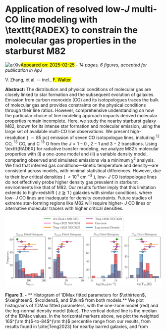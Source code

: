 <div class="macros" style="visibility:hidden;">
$\newcommand{\ensuremath}{}$
$\newcommand{\xspace}{}$
$\newcommand{\object}[1]{\texttt{#1}}$
$\newcommand{\farcs}{{.}''}$
$\newcommand{\farcm}{{.}'}$
$\newcommand{\arcsec}{''}$
$\newcommand{\arcmin}{'}$
$\newcommand{\ion}[2]{#1#2}$
$\newcommand{\textsc}[1]{\textrm{#1}}$
$\newcommand{\hl}[1]{\textrm{#1}}$
$\newcommand{\footnote}[1]{}$
$\newcommand{\vdag}{(v)^\dagger}$
$\newcommand$
$\newcommand$
$\newcommand{\co}{\ifmmode{\mathrm{CO}} \else CO\fi}$
$\newcommand{\coeighteen}{\ifmmode{\mathrm{C}^{18}\mathrm{O}} \else C^{18}O\fi}$
$\newcommand{\thirteenco}{\ifmmode{^{13}\mathrm{CO}} \else ^{13}CO\fi}$
$\newcommand{\hdens}{\ifmmode{n_{\mathrm{H}_{2}}} \else n_{\mathrm{H}_{2}}\fi}$
$\newcommand{\hdensLog}{\ifmmode{n_{0,\mathrm{H}_{2}}} \else n_{0,\mathrm{H}_{2}}\fi}$
$\newcommand{\tkin}{\ifmmode{\mathrm{T}_{\mathrm{kin}}} \else \mathrm{T}_{\mathrm{kin}}\fi}$
$\newcommand{\coldens}{\ifmmode{N_{\mathrm{CO}}} \else N_{\mathrm{CO}}\fi}$
$\newcommand{\width}{\ifmmode{\sigma} \else \sigma \fi}$
$\newcommand{\xthirteen}{\ifmmode{{X}_{12/13}} \else {X}_{12/13}\fi}$
$\newcommand{\xeighteen}{\ifmmode{{X}_{13/18}} \else {X}_{13/18}\fi}$
$\newcommand{\hydrogen}{\ifmmode{\mathrm{H}_{2}} \else H_{2}\fi}$
$\newcommand{\bff}{\ifmmode{\Phi} \else \Phi\fi}$
$\newcommand{\conv}{\ifmmode{\textrm{CO-to-H}_{2}}   \else CO-to-H_2 \fi}$
$\newcommand{\alphaco}{\ifmmode{\alpha_{\mathrm{CO}}}   \else \alpha_{\mathrm{CO}} \fi}$
$\newcommand{\Princeton}{\affiliation{Department of Astrophysical Sciences, Princeton University, 4 Ivy Lane, Princeton, NJ 08544, USA}}$
$\newcommand{\McMaster}{\affiliation{Department of Physics and Astronomy, McMaster University, 1280 Main Street West, Hamilton, ON L8S 4M1, Canada}}$
$\newcommand{\CITA}{\affiliation{Canadian Institute for Theoretical Astrophysics (CITA), University of Toronto, 60 St George Street, Toronto, ON M5S 3H8, Canada}}$
$\newcommand{\OSU}{\affiliation{Department of Astronomy, The Ohio State University, 140 West 18th Avenue, Columbus, OH 43210, USA}}$
$\newcommand{ÇAPP}{\affiliation{Center for Cosmology and Astroparticle Physics (CCAPP), 191 West Woodruff Avenue, Columbus, OH 43210, USA}}$
$\newcommand{\Alberta}{\affiliation{Department of Physics, University of Alberta, Edmonton, AB T6G 2E1, Canada}}$
$\newcommand{\Cologne}{\affiliation{I. Physikalisches Institut der Universität zu Köln, Zülpicher Straße 77, 50937, Köln, Germany}}$
$\newcommand{\ANU}{\affiliation{Research School of Astronomy and Astrophysics, Australian National University, Canberra, ACT 2611, Australia}}$
$\newcommand{\Arizona}{\affiliation{Steward Observatory, University of Arizona, 933 North Cherry Avenue, Tucson, AZ 85721, USA}}$
$\newcommand{\ASIAA}{\affiliation{Institute of Astronomy and Astrophysics, Academia Sinica, No. 1, Sec. 4, Roosevelt Road, Taipei 106216, Taiwan}}$
$\newcommand{\ASTROThreeD}{\affiliation{ARC Centre of Excellence for All Sky Astrophysics in 3 Dimensions (ASTRO 3D), Australia}}$
$\newcommand{\Bonn}{\affiliation{Argelander-Institut für Astronomie, Universität Bonn, Auf dem Hügel 71, 53121 Bonn, Germany}}$
$\newcommand{\Carnegie}{\affiliation{Observatories of the Carnegie Institution for Science, 813 Santa Barbara Street, Pasadena, CA 91101, USA}}$
$\newcommand{ÇA}{\affiliation{Center for Computational Astrophysics, Flatiron Institute, 162 Fifth Avenue, New York, NY 10010, USA}}$
$\newcommand{\CfA}{\affiliation{Center for Astrophysics \mid Harvard \& Smithsonian, 60 Garden Street, Cambridge, MA 02138, USA}}$
$\newcommand{\CITEVA}{\affiliation{Centro de Astronomía (CITEVA), Universidad de Antofagasta, Avenida Angamos 601, Antofagasta, Chile}}$
$\newcommand{\CNRS}{\affiliation{CNRS, IRAP, 9 Av. du Colonel Roche, BP 44346, F-31028 Toulouse cedex 4, France}}$
$\newcommand{\Connecticut}{\affiliation{Department of Physics, University of Connecticut, 196A Auditorium Road, Storrs, CT 06269, USA}}$
$\newcommand{\COOL}{\affiliation{Cosmic Origins Of Life (COOL) Research DAO, coolresearch.io}}$
$\newcommand{\EPFL}{\affiliation{Institute of Physics, Laboratory for galaxy evolution and spectral modelling, EPFL, Observatoire de Sauverny, Chemin Pegais 51, 1290 Versoix, Switzerland}}$
$\newcommand{\ESO}{\affiliation{European Southern Observatory, Karl-Schwarzschild Stra{\ss}e 2, D-85748 Garching bei München, Germany}}$
$\newcommand{\Gent}{\affiliation{Sterrenkundig Observatorium, Universiteit Gent, Krijgslaan 281 S9, B-9000 Gent, Belgium}}$
$\newcommand{\Hawaii}{\affiliation{Institute for Astronomy, University of Hawaii, 2680 Woodlawn Drive, Honolulu, HI 96822, USA}}$
$\newcommand{\Heidelberg}{\affiliation{Astronomisches Rechen-Institut, Zentrum für Astronomie der Universität Heidelberg, Mönchhofstra\ss e 12-14, D-69120 Heidelberg, Germany}}$
$\newcommand{\IAC}{\affiliation{Instituto de Astrofísica de Canarias, C/ Vía Láctea s/n, E-38205, La Laguna, Spain}}$
$\newcommand{\ICRAR}{\affiliation{International Centre for Radio Astronomy Research, University of Western Australia, 35 Stirling Highway, Crawley, WA 6009, Australia}}$
$\newcommand{\INAF}{\affiliation{INAF -- Osservatorio Astrofisico di Arcetri, Largo E. Fermi 5, I-50157, Firenze, Italy}}$
$\newcommand{\IPAC}{\affiliation{Caltech-IPAC, 1200 E. California Blvd. Pasadena, CA 91125, USA}}$
$\newcommand{\IPARC}{\affiliation{Instituto de Física de Partículas y del Cosmos IPARCOS, Facultad de Ciencias Físicas, Universidad Complutense de Madrid, E-28040, Spain}}$
$\newcommand{\IRAM}{\affiliation{Institut de Radioastronomie Millimétrique (IRAM), 300 Rue de la Piscine, F-38406 Saint Martin d'Hères, France}}$
$\newcommand{\ITA}{\affiliation{Universität Heidelberg, Zentrum für Astronomie, Institut für Theoretische Astrophysik, Albert-Ueberle-Str 2, D-69120 Heidelberg, Germany}}$
$\newcommand{\IWR}{\affiliation{Universität Heidelberg, Interdisziplinäres Zentrum für Wissenschaftliches Rechnen, Im Neuenheimer Feld 205, D-69120 Heidelberg, Germany}}$
$\newcommand{\JHU}{\affiliation{Department of Physics and Astronomy, The Johns Hopkins University, Baltimore, MD 21218, USA}}$
$\newcommand{\Kansas}{\affiliation{Department of Physics and Astronomy, University of Kansas, 1251 Wescoe Hall Drive, Lawrence, KS 66045, USA}}$
$\newcommand{\LAM}{\affiliation{Aix Marseille Univ, CNRS, CNES, LAM (Laboratoire d’Astrophysique de Marseille), Marseille, France}}$
$\newcommand{\Leiden}{\affiliation{Leiden Observatory, Leiden University, P.O. Box 9513, 2300 RA Leiden, The Netherlands}}$
$\newcommand{\Liverpool}{\affiliation{Astrophysics Research Institute, Liverpool John Moores University, IC2, Liverpool Science Park, 146 Brownlow Hill, Liverpool L3 5RF, UK}}$
$\newcommand{\Lyon}{\affiliation{Univ Lyon, Univ Lyon 1, ENS de Lyon, CNRS, Centre de Recherche Astrophysique de Lyon UMR5574, F-69230 Saint-Genis-Laval, France}}$
$\newcommand{\Maryland}{\affiliation{Department of Astronomy and Joint Space-Science Institute, University of Maryland, 4296 Stadium Drive, College Park, MD 20742, USA}}$
$\newcommand{\UMarry}{\affiliation{Department of Astronomy, University of Maryland, 4296 Stadium Drive, College Park, MD 20742, USA}}$
$\newcommand{\Yebes}{\affiliation{Centro de Desarrollos Tecnológicos, Observatorio de Yebes (IGN), 19141 Yebes, Guadalajara, Spain}}$
$\newcommand{\MPE}{\affiliation{Max-Planck-Institut für extraterrestrische Physik, Giessenbachstra{\ss}e 1, D-85748 Garching, Germany}}$
$\newcommand{\MPIA}{\affiliation{Max-Planck-Institut für Astronomie, Königstuhl 17, D-69117, Heidelberg, Germany}}$
$\newcommand{\Nagoya}{\affiliation{Department of Physics, Nagoya University, Furo-cho, Chikusa-ku, Nagoya, Aichi 464-8602, Japan}}$
$\newcommand{\NAOJ}{\affil{National Astronomical Observatory of Japan, 2-21-1 Osawa, Mitaka, Tokyo, 181-8588, Japan}}$
$\newcommand{\Nichidai}{\affil{Department of Physics, General Studies, College of Engineering, Nihon University, 1 Nakagawara, Tokusada, Tamuramachi, Koriyama, Fukushima, 963-8642, Japan}}$
$\newcommand{\NRAO}{\affiliation{National Radio Astronomy Observatory, 520 Edgemont Road, Charlottesville, VA 22903, USA}}$
$\newcommand{\OAN}{\affiliation{Observatorio Astronómico Nacional (IGN), C/Alfonso XII, 3, E-28014 Madrid, Spain}}$
$\newcommand{\ObsParis}{\affiliation{Sorbonne Université, Observatoire de Paris, Université PSL, CNRS, LERMA, F-75014, Paris, France}}$
$\newcommand{\Oxford}{\affiliation{Sub-department of Astrophysics, Department of Physics, University of Oxford, Keble Road, Oxford OX1 3RH, UK}}$
$\newcommand{\Rutgers}{\affiliation{Department of Physics and Astronomy, Rutgers, the State University of New Jersey, 136 Frelinghuysen Road, Piscataway, NJ 08854, USA}}$
$\newcommand{\STScI}{\affiliation{Space Telescope Science Institute, 3700 San Martin Drive, Baltimore, MD 21218, USA}}$
$\newcommand{\STScIESA}{\affiliation{AURA for the European Space Agency (ESA), Space Telescope Science Institute, 3700 San Martin Drive, Baltimore, MD 21218, USA}}$
$\newcommand{\Surrey}{\affiliation{Department of Physics, University of Surrey, Guildford GU2 7XH, UK}}$
$\newcommand{\Sydney}{\affiliation{Sydney Institute for Astronomy, School of Physics A28, The University of Sydney, NSW 2006, Australia}}$
$\newcommand{\TAPIR}{\affil{TAPIR, California Institute of Technology, Pasadena, CA 91125, USA}}$
$\newcommand{\Tamkang}{\affiliation{Department of Physics, Tamkang University, No.151, Yingzhuan Rd., Tamsui Dist., New Taipei City 251301, Taiwan}}$
$\newcommand{\Toulouse}{\affiliation{Université de Toulouse, UPS-OMP, IRAP, F-31028 Toulouse cedex 4, France}}$
$\newcommand{\Toledo}{\affiliation{University of Toledo, 2801 W. Bancroft St., Mail Stop 111, Toledo, OH 43606, USA}}$
$\newcommand{\UChile}{\affiliation{Departamento de Astronomía, Universidad de Chile, Camino del Observatorio 1515, Las Condes, Santiago, Chile}}$
$\newcommand{\UCM}{\affiliation{Departamento de Física de la Tierra y Astrofísica, Universidad Complutense de Madrid, E-28040, Spain}}$
$\newcommand{\UCSD}{\affiliation{Center for Astrophysics and Space Sciences, Department of Physics,  University of California, San Diego, 9500 Gilman Drive, La Jolla, CA 92093, USA}}$
$\newcommand{\ULL}{\affiliation{Departamento de Astrofísica, Universidad de La Laguna, Av. del Astrofísico Francisco Sánchez s/n, E-38206, La Laguna, Spain}}$
$\newcommand{\UMass}{\affiliation{University of Massachusetts—Amherst, 710 North Pleasant Street, Amherst, MA 01003, USA}}$
$\newcommand{\UVa}{\affiliation{University of Virginia, 530 McCormick Road, Charlottesville, VA 22904, USA}}$
$\newcommand{\Wyoming}{\affiliation{Department of Physics and Astronomy, University of Wyoming, Laramie, WY 82071, USA}}$
$\newcommand{\Zurich}{\affiliation{Institute for Computational Science, University of Zürich, Winterthurerstrasse 190, 8057 Zürich, Switzerland}}$
$\newcommand{\Lund}{\affiliation{Lund Observatory, Division of Astrophysics, Department of Physics, Lund University, Box 43, SE-221 00 Lund, Sweden}}$
$\newcommand{\Rad}{\affiliation{Radcliffe Institute for Advanced Studies at Harvard University, 10 Garden Street, Cambridge, MA 02138, U.S.A.}}$
$\newcommand{\Phillips}{\affiliation{Phillips Academy, Andover, MA 01810, USA}}$</div>



<div id="title">

# Application of resolved low-$J$ multi-CO line modeling with \texttt{RADEX} to constrain the molecular gas properties in the starburst M82

</div>
<div id="comments">

[![arXiv](https://img.shields.io/badge/arXiv-2502.16018-b31b1b.svg)](https://arxiv.org/abs/2502.16018)<mark>Appeared on: 2025-02-25</mark> -  _14 pages, 6 figures, accepted for publication in ApJ_

</div>
<div id="authors">

V. Zhang, et al. -- incl., <mark>F. Walter</mark>

</div>
<div id="abstract">

**Abstract:** The distribution and physical conditions of molecular gas are closely linked to star formation and the subsequent evolution of galaxies. Emission from carbon monoxide (CO) and its isotopologues traces the bulk of molecular gas and provides constraints on the physical conditions through their line ratios. However, comprehensive understanding on how the particular choice of line modeling approach impacts derived molecular properties remain incomplete. Here, we study the nearby starburst galaxy M82, known for its intense star formation and molecular emission, using the large set of available multi-CO line observations. We present high-resolution ( ${\sim}85$ pc) emission of seven CO isotopologue lines, including $^{12}$ CO, $^{13}$ CO, and C $^{18}$ O from the $J = 1-0$ , $2-1$ and $3-2$ transitions. Using \texttt{RADEX} for radiative transfer modeling, we analyze M82’s molecular properties with (i) a one-zone model and (ii) a variable density model, comparing observed and simulated emissions via a minimum $\chi^2$ analysis. We find that inferred gas conditions—kinetic temperature and density—are consistent across models, with minimal statistical differences. However, due to their low critical densities ( ${<}10^{4}$ cm $^{-3}$ ), low- $J$ CO isotopologue lines do not effectively probe higher density gas prevalent in starburst environments like that of M82. Our results further imply that this limitation extends to high-redshift ( $z{\gtrapprox}1$ ) galaxies with similar conditions, where low- $J$ CO lines are inadequate for density constraints. Future studies of extreme star-forming regions like M82 will require higher- $J$ CO lines or alternative molecular tracers with higher critical densities.

</div>

<div id="div_fig1">

<img src="tmp_2502.16018/./Figures/fig3.png" alt="Fig3" width="100%"/>

**Figure 3. -** ** Histogram of 1DMax fitted parameters for $\xthirteen$, $\xeighteen$, $\coldens$, and $\tkin$ from both models.** We plot histograms of 1DMax fitted parameters, with the one-zone model (red) and the log-normal density model  (blue). The vertical dotted line is the median of the 1DMax values. In the horizontal markers above, we plot the weighted 16$^{\rm th}$-to-84$^{\rm th}$ percentile range from our results, from results found in \cite{Teng2023} for nearby barred galaxies, and from \citet{denBrok2024_M51} for M51. (*fig:overlayhist*)

</div>
<div id="div_fig2">

<img src="tmp_2502.16018/./Figures/fig1.png" alt="Fig1" width="100%"/>

**Figure 1. -** ** Optical image, CO Isotopologue Emission and Moment 0 images of M82.** On the top left, we present an optical image of M82. On the top right, we plot emission spectra for two pixels in the center regions of the galaxy. Note that we scale emission from $\thirteenco$ and $\coeighteen$ for visibility purposes. On the lower panel, we present the (1--0) and (2--1) energy transitions from each of the isotopologues $\co$, $\thirteenco$, and $\co$eighteen. \ Credit for M82 optical Image: NASA, ESA and the Hubble Heritage Team (STScI/AURA). Acknowledgment: J. Gallagher (University of Wisconsin), M. Mountain (STScI) and P. Puxley (NSF). (*fig:spectramom0*)

</div>
<div id="div_fig3">

<img src="tmp_2502.16018/./Figures/fig2.png" alt="Fig2" width="100%"/>

**Figure 2. -** ** Marginalized 1D and 2D likelihood distributions from a bright central pixel.** The red (left) corner plot is derived from our one-zone model, and the blue (right) corner plot is derived from our log-normal model. The map in the middle depicts the integrated intensity with one sightline circled from which the two corner plots are generated. (*fig:bothcorner*)

</div><div id="qrcode"><img src=https://api.qrserver.com/v1/create-qr-code/?size=100x100&data="https://arxiv.org/abs/2502.16018"></div>